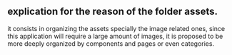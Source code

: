 ## explication for the reason of the folder assets.

it consists in organizing the assets specially the image related ones, since this application will require a large amount of images, it is proposed to be more deeply organized by components and pages or even categories. 

